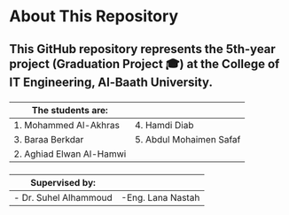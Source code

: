 
# About This Repository 
## This GitHub repository represents the **5th-year project** (Graduation Project 🎓) at the College of IT Engineering, Al-Baath University.

###
<div align="center">

|The students are: | |
|--|--|
| 1. Mohammed Al-Akhras   |  4. Hamdi Diab |
| 3. Baraa Berkdar |  5. Abdul Mohaimen Safaf      |
|2. Aghiad Elwan Al-Hamwi |  |

</div>

###
<div align="center">

| Supervised by: | |
|--|--|
|- Dr. Suhel Alhammoud |-Eng. Lana Nastah|
</div>
